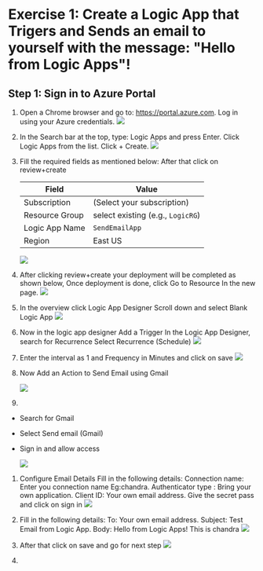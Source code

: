 # Exercise 1: Create a Logic App that Trigers and Sends an email to yourself with the message: "Hello from Logic Apps"!

## Step 1: Sign in to Azure Portal
1. Open a Chrome browser and go to: https://portal.azure.com. Log in using your Azure credentials.
   ![](Images3/1.png)
   
1. In the Search bar at the top, type: Logic Apps and press Enter. Click Logic Apps from the list. Click + Create.
   ![](Images3/2.png)
   
1. Fill the required fields as mentioned below: After that click on review+create

   | Field          | Value                        |
   | -------------- | ---------------------------- |
   | Subscription   | (Select your subscription)   |
   | Resource Group | select existing (e.g., `LogicRG`) |
   | Logic App Name | `SendEmailApp`               |
   | Region         | East US      |
 
     ![](Images3/5.png)
   
1. After clicking review+create your deployment will be completed as shown below, Once deployment is done, click Go to Resource In the new page.
   ![](Images3/6.png)

1. In the overview click Logic App Designer Scroll down and select Blank Logic App
    ![](Images3/7.png)

1. Now in the logic app designer Add a Trigger In the Logic App Designer, search for Recurrence Select Recurrence (Schedule)
    ![](Images3/8.png)

1. Enter the interval as 1 and Frequency in Minutes and click on save
   ![](Images3/9.png)

1. Now Add an Action to Send Email using Gmail

   ![](Images3/10.png)

1.
-   Search for Gmail
-   Select Send email (Gmail)
-   Sign in and allow access

    ![](Images3/11.png)

1. Configure Email Details Fill in the following details: Connection name: Enter you connection name Eg:chandra.  Authenticator type : Bring your own application. Client ID: Your own email address. Give the secret pass and click on sign in
   ![](Images3/13.png)

1. Fill in the following details: To: Your own email address. Subject: Test Email from Logic App. Body: Hello from Logic Apps! This is chandra
   ![](Images3/15.png)

1. After that click on save and go for next step
![](Images3/16.png)

1. 
   
